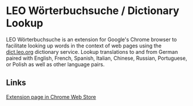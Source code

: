 # LEO Wörterbuchsuche / Dictionary Lookup

LEO Wörterbuchsuche is an extension for Google's Chrome browser to facilitate looking up words in the context of web pages using the [dict.leo.org](http://dict.leo.org/) dictionary service. Lookup translations to and from German paired with English, French, Spanish, Italian, Chinese, Russian, Portuguese, or Polish as well as other language pairs.

## Links

[Extension page in Chrome Web Store](https://chrome.google.com/webstore/detail/ojniiiidjmoaiehegaedmfdclmgmmpdp)
